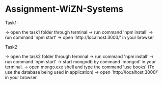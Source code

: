# Assignment-WiZN-Systems

Task1:

-> open the task1 folder through terminal
-> run command 'npm install'
-> run command 'npm start'
-> open 'http://localhost:3000/' in your browser

Task2:

-> open the task2 folder through terminal
-> run command 'npm install'
-> run command 'npm start'
-> start mongodb by command 'mongod' in your terminal.
-> open mongo.exe shell and type the command 'use books' (To use the database being used in application)
-> open 'http://localhost:3000/' in your browser
